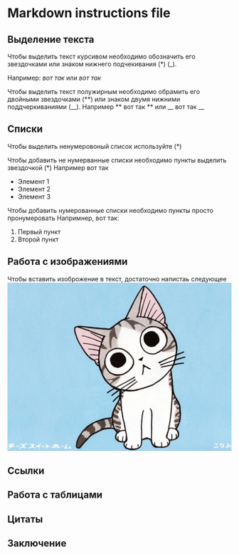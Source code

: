 # Markdown instructions file

## Выделение текста

Чтобы выделить текст курсивом необходимо обозначить его звездочками или знаком нижнего подчекивания (*) (_). 

Например: *вот так* или _вот так_ 

Чтобы выделить текст полужирным необходимо обрамить его двойными звездочками (**) или знаком двумя нижними поддчеркиваниями (__). Например ** вот так **  или __ вот так __ 

## Списки 

Чтобы выделить ненумеровоный список используйте (*)

Чтобы добавить не нумерванные списки необходимо пункты выделить звездочкой (*)
Например вот так 
* Элемент 1
* Элемент 2 
* Элемент 3

Чтобы добавить нумерованные списки необходимо пункты просто пронумеровать 
Напримнер, вот так:
1. Первый  пункт 
2. Второй пункт 


## Работа с изображениями 
Чтобы вставить изоброжение в текст, достаточно напистаь следующее ![ Котик ](cat.jpeg)
## Ссылки

## Работа с таблицами 

## Цитаты 

## Заключение

